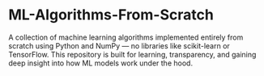 # ML-Algorithms-From-Scratch
A collection of machine learning algorithms implemented entirely from scratch using Python and NumPy — no libraries like scikit-learn or TensorFlow. This repository is built for learning, transparency, and gaining deep insight into how ML models work under the hood.
